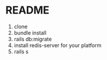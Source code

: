 # README

1. clone
1. bundle install
1. rails db:migrate
1. install redis-server for your platform
1. rails s